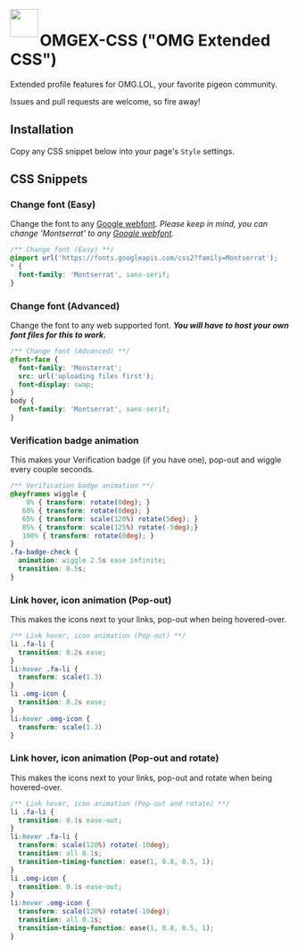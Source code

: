 <image src=".github/OMGEX.png" width="50" align="left">

# OMGEX-CSS ("OMG Extended CSS")

Extended profile features for OMG.LOL, your favorite pigeon community.

Issues and pull requests are welcome, so fire away!

## Installation

Copy any CSS snippet below into your page's `Style` settings.
  
  
## CSS Snippets
 

### Change font (Easy)
  
Change the font to any [Google webfont](https://fonts.google.com/). *Please keep in mind, you can change 'Montserrat' to any [Google webfont](https://fonts.google.com/).*
```css
/** Change font (Easy) **/
@import url('https://fonts.googleapis.com/css2?family=Montserrat');
* {
  font-family: 'Montserrat', sans-serif;
}  
```
  
### Change font (Advanced)
  
Change the font to any web supported font. ***You will have to host your own font files for this to work.***
```css
/** Change font (Advanced) **/
@font-face {
  font-family: 'Monsterrat';
  src: url('uploading files first');
  font-display: swap;
}
body {
  font-family: 'Montserrat', sans-serif;
}  
```
  
### Verification badge animation
  
This makes your Verification badge (if you have one), pop-out and wiggle every couple seconds.
```css
/** Verification badge animation **/
@keyframes wiggle {
    0% { transform: rotate(0deg); }
   60% { transform: rotate(0deg); }
   65% { transform: scale(120%) rotate(5deg); }
   85% { transform: scale(125%) rotate(-5deg);}
   100% { transform: rotate(0deg); }
} 
.fa-badge-check {
  animation: wiggle 2.5s ease infinite;
  transition: 0.5s;
}
```
  
  
### Link hover, icon animation (Pop-out)

This makes the icons next to your links, pop-out when being hovered-over.
```css
/** Link hover, icon animation (Pop-out) **/
li .fa-li {
  transition: 0.2s ease;
}
li:hover .fa-li {
  transform: scale(1.3)
}
li .omg-icon {
  transition: 0.2s ease;
}
li:hover .omg-icon {
  transform: scale(1.3)
}
```

  
### Link hover, icon animation (Pop-out and rotate)
  
This makes the icons next to your links, pop-out and rotate when being hovered-over.  
```css
/** Link hover, icon animation (Pop-out and rotate) **/  
li .fa-li {
  transition: 0.1s ease-out;
}
li:hover .fa-li {
  transform: scale(120%) rotate(-10deg);
  transition: all 0.1s;
  transition-timing-function: ease(1, 0.8, 0.5, 1);
}
li .omg-icon {
  transition: 0.1s ease-out;
}
li:hover .omg-icon {
  transform: scale(120%) rotate(-10deg);
  transition: all 0.1s;
  transition-timing-function: ease(1, 0.8, 0.5, 1);
}
```
